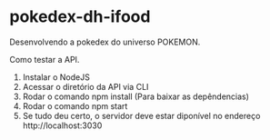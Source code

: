 # pokedex-dh-ifood

Desenvolvendo a pokedex do universo POKEMON.

Como testar a API.

1. Instalar o NodeJS
2. Acessar o diretório da API via CLI
3. Rodar o comando npm install (Para baixar as depêndencias)
4. Rodar o comando npm start
5. Se tudo deu certo, o servidor deve estar diponível no endereço http://localhost:3030
